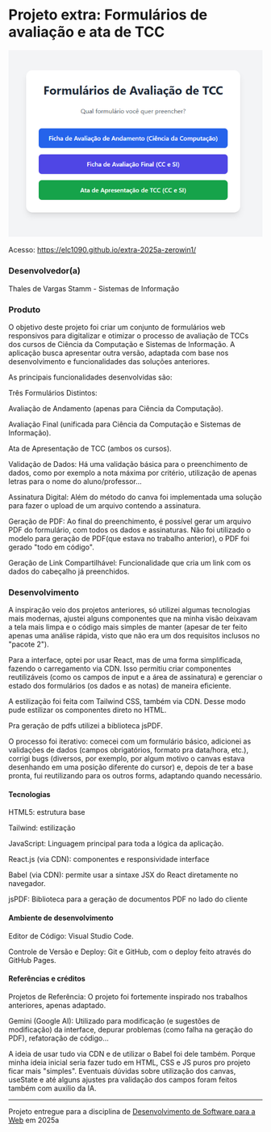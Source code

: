 # Projeto extra: Formulários de avaliação e ata de TCC

![Screenshot do projeto](./img/img.png "Screenshot do projeto")


Acesso: https://elc1090.github.io/extra-2025a-zerowin1/


### Desenvolvedor(a)
Thales de Vargas Stamm - Sistemas de Informação


### Produto

O objetivo deste projeto foi criar um conjunto de formulários web responsivos para digitalizar e otimizar o processo de avaliação de TCCs dos cursos de Ciência da Computação e Sistemas de Informação. A aplicação busca apresentar outra versão, adaptada com base nos  desenvolvimento e funcionalidades das soluções anteriores.

As principais funcionalidades desenvolvidas são:

Três Formulários Distintos:

Avaliação de Andamento (apenas para Ciência da Computação).

Avaliação Final (unificada para Ciência da Computação e Sistemas de Informação).

Ata de Apresentação de TCC (ambos os cursos).

Validação de Dados: Há uma validação básica para o preenchimento de dados, como por exemplo a nota máxima por critério, utilização de apenas letras para o nome do aluno/professor...

Assinatura Digital: Além do método do canva foi implementada uma solução para fazer o upload de um arquivo contendo a assinatura.

Geração de PDF: Ao final do preenchimento, é possível gerar um arquivo PDF do formulário, com todos os dados e assinaturas. Não foi utilizado o modelo para geração de PDF(que estava no trabalho anterior), o PDF foi gerado "todo em código".

Geração de Link Compartilhável: Funcionalidade que cria um link com os dados do cabeçalho já preenchidos.


### Desenvolvimento

 A inspiração veio dos projetos anteriores, só utilizei algumas tecnologias mais modernas, ajustei alguns componentes que na minha visão deixavam a tela mais limpa e o código mais simples de manter (apesar de ter feito apenas uma análise rápida, visto que não era um dos requisitos inclusos no "pacote 2").

Para a interface, optei por usar React, mas de uma forma simplificada, fazendo o carregamento via CDN. Isso permitiu criar componentes reutilizáveis (como os campos de input e a área de assinatura) e gerenciar o estado dos formulários (os dados e as notas) de maneira eficiente. 

A estilização foi feita com Tailwind CSS, também via CDN. Desse modo pude estilizar os componentes direto no HTML.

Pra geração de pdfs utilizei a biblioteca jsPDF. 

O processo foi iterativo: comecei com um formulário básico, adicionei as validações de dados (campos obrigatórios, formato pra data/hora, etc.), corrigi bugs (diversos, por exemplo, por algum motivo o canvas estava desenhando em uma posição diferente do cursor) e,  depois de ter a base pronta, fui reutilizando para os outros forms, adaptando quando necessário.


#### Tecnologias

HTML5: estrutura base

Tailwind: estilização

JavaScript: Linguagem principal para toda a lógica da aplicação.

React.js (via CDN): componentes e responsividade interface

Babel (via CDN):  permite usar a sintaxe JSX do React diretamente no navegador.

jsPDF: Biblioteca para a geração de documentos PDF no lado do cliente

#### Ambiente de desenvolvimento

Editor de Código: Visual Studio Code.

Controle de Versão e Deploy: Git e GitHub, com o deploy feito através do GitHub Pages.

#### Referências e créditos

Projetos de Referência: O projeto foi fortemente inspirado nos trabalhos anteriores, apenas adaptado.

Gemini (Google AI): Utilizado para modificação (e sugestões de modificação) da interface, depurar problemas (como falha na geração do PDF), refatoração de código...

A ideia de usar tudo via CDN e de utilizar o Babel foi dele também. Porque minha ideia inicial seria fazer tudo em HTML, CSS e JS puros pro projeto ficar mais "simples". Eventuais dúvidas sobre utilização dos canvas, useState e até alguns ajustes pra validação dos campos foram feitos também com auxilio da IA.

---
Projeto entregue para a disciplina de [Desenvolvimento de Software para a Web](http://github.com/andreainfufsm/elc1090-2025a) em 2025a
